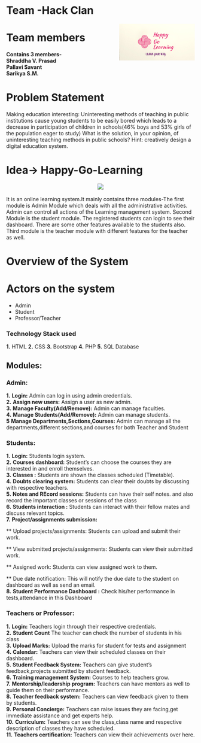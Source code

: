 #  Team -Hack Clan
<p align="center"><img src="https://github.com/shraddhavp/Hack_clan3/blob/master/images/icon.png" align="right" width="40%" /></p>

# Team members

**Contains 3 members-**<br>
**Shraddha V. Prasad<br>
Pallavi Savant<br>
Sarikya S.M.<br>**


# Problem Statement
Making education interesting:
Uninteresting methods of teaching in public institutions cause young students to be easily bored which leads to a decrease in participation of children in schools(46% boys and 53% girls of the population eager to study) What is the solution, in your opinion, of uninteresting teaching methods in public schools? Hint: creatively design a digital education system.

# Idea-> Happy-Go-Learning 
<p align="center"><img width=35% src="https://media1.tenor.com/images/37fc501975d23bf9bae452244c238106/tenor.gif?itemid=15730167"></p>

It is an online learning  system.It mainly contains three modules-The first module is Admin Module which deals with all the administrative activities. Admin can control all actions of the Learning management system. Second Module is the student module. The registered students can login to see their dashboard. There are some other features available to the students also. Third module is the teacher module with different features for the teacher as well.



# Overview of the System

# Actors on the system
<ul>
  <li>Admin</li>
<li>Student</li>
<li>Professor/Teacher</li>
 </ul>


### Technology Stack used
**1.** HTML
**2.** CSS
**3.** Bootstrap
**4.** PHP
**5.** SQL Database
## Modules:
### Admin:
 **1.** **Login:** Admin can log in using admin credentials.<br>
 **2.** **Assign new users:** Assign a user as new admin.<br>
 **3.** **Manage Faculty(Add/Remove):** Admin can manage faculties.<br>
 **4.** **Manage Students(Add/Remove):** Admin can manage students.<br>
 **5**  **Manage Departments,Sections,Courses:** Admin can manage all the departments,different sections,and courses for both Teacher and Student<br>

### Students:
**1.** **Login:** Students login system.<br>
**2.** **Courses dashboard:** Student’s can choose the courses they are interested in and enroll themselves.<br>
**3.** **Classes :** Students are shown the classes scheduled (Timetable).<br>
**4.** **Doubts clearing system:** Students can clear their doubts by discussing with respective teachers.<br>
**5.** **Notes and REcord sessions:** Students can have their self notes. and also record the important classes or sessions of the class <br>
**6.** **Students interaction :** Students can interact with their fellow mates and discuss relevant topics.<br>
**7.** **Project/assignments submission:**

   ** Upload projects/assignments: Students can upload and submit their work.<br>

   ** View submitted projects/assignments: Students can view their submitted  work.<br>

   ** Assigned work: Students can view assigned work to them.<br>

   ** Due date notification: This will notify the due date to the student on dashboard as well as send an email.<br>
**8.**  **Student Performance Dashboard :** Check his/her performance in tests,attendance in this Dashboard 


### Teachers or Professor:
**1.** **Login:** Teachers login through their respective credentials.<br>
**2.** **Student Count** The teacher can check the number of students in his class<br>
**3.** **Upload Marks:** Upload the marks for student for tests and assignment<br>
**4.** **Calendar:** Teachers can view their scheduled classes on their dashboard.<br>
**5.** **Student Feedback System:** Teachers can give student’s feedback,projects submitted by student feedback.<br>
**6.** **Training management System:** Courses to help teachers grow.<br>
**7.** **Mentorship/leadership program:** Teachers can have mentors as well to guide them on their performance.<br>
**8.** **Teacher feedback system:** Teachers can view feedback given to them by students.<br>
**9.** **Personal Concierge:** Teachers can raise issues they are facing,get immediate assistance and get experts help.<br>
**10.** **Curriculum:** Teachers can see the class,class name and respective description of classes they have scheduled.<br>
**11.** **Teachers certification:** Teachers can view their achievements over here.<br>



